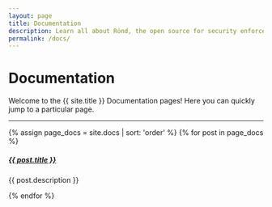 ```yaml
---
layout: page
title: Documentation
description: Learn all about Rönd, the open source for security enforcement. Browse the documentation and find out all the secrets.
permalink: /docs/
---
```


# Documentation

Welcome to the {{ site.title }} Documentation pages! Here you can quickly jump to a 
particular page.

<div class="section-index">
    <hr class="panel-line">
    {% assign page_docs = site.docs | sort: 'order' %}
    {% for post in page_docs  %}        
    <div class="entry">
    <h5><a href="{{ post.url | prepend: site.baseurl }}">{{ post.title }}</a></h5>
    <p>{{ post.description }}</p>
    </div>{% endfor %}
</div>

